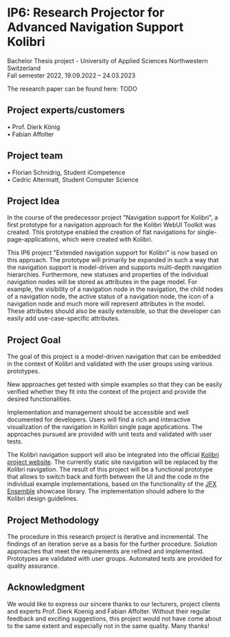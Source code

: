 # IP6: Research Projector for Advanced Navigation Support Kolibri
Bachelor Thesis project - University of Applied Sciences Northwestern Switzerland<br>
Fall semester 2022, 19.09.2022 – 24.03.2023<br>

The research paper can be found here: TODO

## Project experts/customers
• Prof. Dierk König<br>
• Fabian Affolter<br>

## Project team
• Florian Schnidrig, Student iCompetence<br>
• Cedric Altermatt, Student Computer Science<br>

## Project Idea
In the course of the predecessor project "Navigation support for Kolibri", a first prototype for a navigation approach for the Kolibri WebUI Toolkit  was created. This prototype enabled the creation of flat navigations for single-page-applications, which were created with Kolibri.

This IP6 project "Extended navigation support for Kolibri" is now based on this approach. The prototype will primarily be expanded in such a way that the navigation support is model-driven and supports multi-depth navigation hierarchies. Furthermore, new statuses and properties of the individual navigation nodes will be stored as attributes in the page model. For example, the visibility of a navigation node in the navigation, the child nodes of a navigation node, the active status of a navigation node, the icon of a navigation node and much more will represent attributes in the model. These attributes should also be easily extensible, so that the developer can easily add use-case-specific attributes.

## Project Goal
The goal of this project is a model-driven navigation that can be embedded in the context of Kolibri and validated with the user groups using various prototypes.

New approaches get tested with simple examples so that they can be easily verified whether they fit into the context of the project and provide the desired functionalities.

Implementation and management should be accessible and well documented for developers. Users will find a rich and interactive visualization of the navigation in Kolibri single page applications. The approaches pursued are provided with unit tests and validated with user tests.

The Kolibri navigation support will also be integrated into the official [Kolibri project website](https://webengineering-fhnw.github.io/Kolibri/index.html). The currently static site navigation will be replaced by the Kolibri navigation. The result of this project will be a functional prototype that allows to switch back and forth between the UI and the code in the individual example implementations, based on the functionality of the [JFX Ensemble](https://www.jfx-ensemble.com) showcase library. The implementation should adhere to the Kolibri design guidelines.

## Project Methodology
The procedure in this research project is iterative and incremental. The findings of an iteration serve as a basis for the further procedure. Solution approaches that meet the requirements are refined and implemented. Prototypes are validated with user groups. Automated tests are provided for quality assurance.

## Acknowledgment
We would like to express our sincere thanks to our lecturers, project clients and experts Prof. Dierk Koenig and Fabian Affolter. Without their regular feedback and exciting suggestions, this project would not have come about to the same extent and especially not in the same quality. Many thanks!

